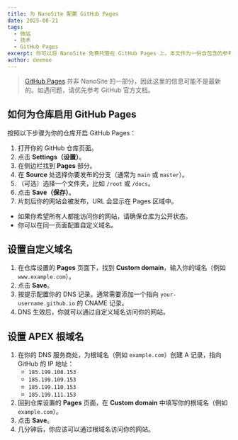 ```yaml
---
title: 为 NanoSite 配置 GitHub Pages
date: 2025-08-21
tags:
  - 微站
  - 技术
  - GitHub Pages
excerpt: 你可以将 NanoSite 免费托管在 GitHub Pages 上。本文作为一份自包含的参考，但仍请以 GitHub 官方文档为准以获取最准确的信息。
author: deemoe
---
```


> [GitHub Pages](https://pages.github.com) 并非 NanoSite 的一部分，因此这里的信息可能不是最新的。如遇问题，请优先参考 GitHub 官方文档。

## 如何为仓库启用 GitHub Pages

按照以下步骤为你的仓库开启 GitHub Pages：

1. 打开你的 GitHub 仓库页面。
2. 点击 **Settings（设置）**。
3. 在侧边栏找到 **Pages** 部分。
4. 在 **Source** 处选择你要发布的分支（通常为 `main` 或 `master`）。
5. （可选）选择一个文件夹，比如 `/root` 或 `/docs`。
6. 点击 **Save（保存）**。
7. 片刻后你的网站会被发布，URL 会显示在 Pages 区域中。

- 如果你希望所有人都能访问你的网站，请确保仓库为公开状态。
- 你可以在同一页面配置自定义域名。

## 设置自定义域名

1. 在仓库设置的 **Pages** 页面下，找到 **Custom domain**，输入你的域名（例如 `www.example.com`）。
2. 点击 **Save**。
3. 按提示配置你的 DNS 记录。通常需要添加一个指向 `your-username.github.io` 的 CNAME 记录。
4. DNS 生效后，你就可以通过自定义域名访问你的网站。

## 设置 APEX 根域名

1. 在你的 DNS 服务商处，为根域名（例如 `example.com`）创建 A 记录，指向 GitHub 的 IP 地址：
   - `185.199.108.153`
   - `185.199.109.153`
   - `185.199.110.153`
   - `185.199.111.153`
2. 回到仓库设置的 **Pages** 页面，在 **Custom domain** 中填写你的根域名（例如 `example.com`）。
3. 点击 **Save**。
4. 几分钟后，你应该可以通过根域名访问你的网站。
